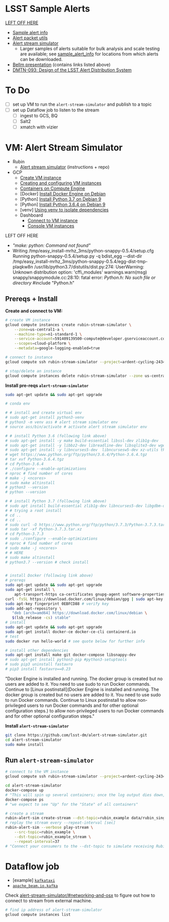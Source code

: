 # LSST Sample Alerts
[LEFT OFF HERE](#HERE)

- [Sample alert info](https://github.com/lsst-dm/sample_alert_info)
- [Alert packet utils](https://github.com/lsst/alert_packet)
- [Alert stream simulator](https://github.com/lsst-dm/alert-stream-simulator/)
    - Larger samples of alerts suitable for bulk analysis and scale testing are available; see [sample_alert_info](https://github.com/lsst-dm/sample_alert_info/) for locations from which alerts can be downloaded.
- [Bellm presentation](https://project.lsst.org/meetings/rubin2020/sites/lsst.org.meetings.rubin2020/files/Bellm_Rubin_alerts_200813.pdf) (contains links listed above)
- [DMTN-093: Design of the LSST Alert Distribution System](https://dmtn-093.lsst.io/#management-and-evolution)

# To Do

- [ ]  set up VM to run the `alert-stream-simulator` and publish to a topic
- [ ]  set up Dataflow job to listen to the stream
    - [ ]  ingest to GCS, BQ
    - [ ]  Salt2
    - [ ]  xmatch with vizier
    <!-- - connect/listen to the topic
        - from within the same VM (easier) or deploy broker as in production (more realistic) -->

# VM: Alert Stream Simulator
- Rubin
    - [Alert stream simulator](https://github.com/lsst-dm/alert-stream-simulator/) (instructions + repo)
- GCP
    - [Create VM instance](https://cloud.google.com/sdk/gcloud/reference/compute/instances/create)
    - [Creating and configuring VM instances](https://cloud.google.com/container-optimized-os/docs/how-to/create-configure-instance)
    - [Containers on Compute Engine](https://cloud.google.com/compute/docs/containers)
    - [Docker] [Install Docker Engine on Debian](https://docs.docker.com/engine/install/debian/)
    - [Python] [Install Python 3.7 on Debian 9](https://linuxize.com/post/how-to-install-python-3-7-on-debian-9/)
    - [Python] [Install Python 3.6.4 on Debian 9](https://www.rosehosting.com/blog/how-to-install-python-3-6-4-on-debian-9/)
    - [venv] [Using venv to isolate dependencies](https://cloud.google.com/python/docs/setup#installing_and_using_virtualenv)
    - Dashboard
        - [Connect to VM instance](https://cloud.google.com/compute/docs/instances/connecting-to-instance#gcloud)
        - [Console VM instances](https://console.cloud.google.com/compute/)


<a name="HERE">LEFT OFF HERE</a>
- _"make: python: Command not found"_
- Writing /tmp/easy_install-mrhz_3ms/python-snappy-0.5.4/setup.cfg
Running python-snappy-0.5.4/setup.py -q bdist_egg --dist-dir /tmp/easy_install-mrhz_3ms/python-snappy-0.5.4/egg-dist-tmp-plaqkw8n
/usr/lib/python3.7/distutils/dist.py:274: UserWarning: Unknown distribution option: 'cffi_modules'
  warnings.warn(msg)
snappy/snappymodule.cc:28:10: fatal error: _Python.h: No such file or directory_
 #include "Python.h"

## Prereqs + Install
<!-- fs -->
__Create and connect to VM:__
```bash
# create VM instance
gcloud compute instances create rubin-stream-simulator \
    --zone=us-central1-a \
    --machine-type=n1-standard-1 \
    --service-account=591409139500-compute@developer.gserviceaccount.com \
    --scopes=cloud-platform \
    --metadata=google-logging-enabled=true

# connect to instance
gcloud compute ssh rubin-stream-simulator --project=ardent-cycling-243415 --zone=us-central1-a

# stop/delete an instance
gcloud compute instances delete rubin-stream-simulator --zone us-central1-a

```

__Install pre-reqs `alert-stream-simulator`__
```bash
sudo apt-get update && sudo apt-get upgrade

# conda env

# # install and create virtual env
# sudo apt-get install python3-venv
# python3 -m venv ass # alert stream simulator env
# source ass/bin/activate # activate alert stream simulator env

# # install Python 3.6 (following link above)
# sudo apt-get install -y make build-essential libssl-dev zlib1g-dev
# sudo apt-get install -y libbz2-dev libreadline-dev libsqlite3-dev wget curl llvm
# sudo apt-get install -y libncurses5-dev  libncursesw5-dev xz-utils tk-dev
# wget https://www.python.org/ftp/python/3.6.4/Python-3.6.4.tgz
# tar xvf Python-3.6.4.tgz
# cd Python-3.6.4
# ./configure --enable-optimizations
# nproc # find number of cores
# make -j <ncores>
# sudo make altinstall
# python3 --version
# python --version

# # install Python 3.7 (following link above)
# sudo apt install build-essential zlib1g-dev libncurses5-dev libgdbm-dev libnss3-dev libssl-dev libreadline-dev libffi-dev curl libbz2-dev
# # trying a root install
# cd ..
# cd ..
# sudo curl -O https://www.python.org/ftp/python/3.7.3/Python-3.7.3.tar.xz
# sudo tar -xf Python-3.7.3.tar.xz
# cd Python-3.7.3
# sudo ./configure --enable-optimizations
# nproc # find number of cores
# sudo make -j <ncores>
# # HERE
# sudo make altinstall
# python3.7 --version # check install


# install Docker (following link above)
# prereqs
sudo apt-get update && sudo apt-get upgrade
sudo apt-get install \
    apt-transport-https ca-certificates gnupg-agent software-properties-common
curl -fsSL https://download.docker.com/linux/debian/gpg | sudo apt-key add -
sudo apt-key fingerprint 0EBFCD88 # verify key
sudo add-apt-repository \
   "deb [arch=amd64] https://download.docker.com/linux/debian \
   $(lsb_release -cs) stable"
# install
sudo apt-get update && sudo apt-get upgrade
sudo apt-get install docker-ce docker-ce-cli containerd.io
# test
sudo docker run hello-world # see quote below for further info

# install other dependencies
sudo apt-get install make git docker-compose libsnappy-dev
# sudo apt-get install python3-pip #python3-setuptools
# sudo pip3 uninstall fastavro
# pip3 install fastavro==0.23


```

"Docker Engine is installed and running. The docker group is created but no users are added to it. You need to use sudo to run Docker commands. Continue to [Linux postinstall](Docker Engine is installed and running. The docker group is created but no users are added to it. You need to use sudo to run Docker commands. Continue to Linux postinstall to allow non-privileged users to run Docker commands and for other optional configuration steps.) to allow non-privileged users to run Docker commands and for other optional configuration steps."


__Install `alert-stream-simulator`__
```bash
git clone https://github.com/lsst-dm/alert-stream-simulator.git
cd alert-stream-simulator
sudo make install
```
<!-- fe Prereqs + Install -->

## Run `alert-stream-simulator`
<!-- fs -->
```bash
# connect to the VM instance
gcloud compute ssh rubin-stream-simulator --project=ardent-cycling-243415 --zone=us-central1-a

cd alert-stream-simulator
docker-compose up
# "This will spin up several containers; once the log output dies down, the system should be up and running."
docker-compose ps
# "we expect to see "Up" for the "State" of all containers"

# create a stream
rubin-alert-sim create-stream --dst-topic=rubin_example data/rubin_single_ccd_sample.avro
# replay the stream every --repeat-interval [sec]
rubin-alert-sim --verbose play-stream \
    --src-topic=rubin_example \
    --dst-topic=rubin_example_stream \
    --repeat-interval=37
# "Connect your consumers to the --dst-topic to simulate receiving Rubin's alerts."
```
<!-- fe Run `alert-stream-simulator` -->



# Dataflow job
- [example] [`kafkataxi`](https://github.com/apache/beam/tree/master/sdks/python/apache_beam/examples/kafkataxi)
- [`apache_beam.io.kafka`](https://github.com/apache/beam/blob/master/sdks/python/apache_beam/io/kafka.py)


Check [alert-stream-simulator/#networking-and-osx](https://github.com/lsst-dm/alert-stream-simulator/#networking-and-osx) to figure out how to connect to stream from external machine.

```bash
# find ip address of alert-stream-simulator
gcloud compute instances list
```
